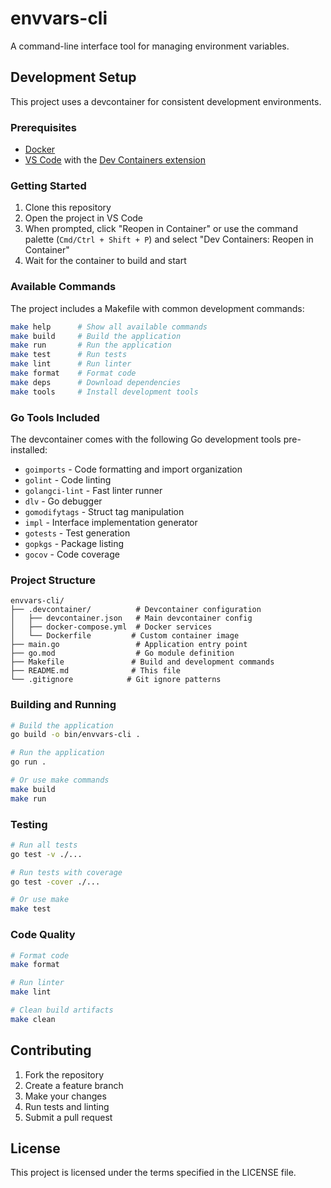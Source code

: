 # envvars-cli

A command-line interface tool for managing environment variables.

## Development Setup

This project uses a devcontainer for consistent development environments.

### Prerequisites

- [Docker](https://www.docker.com/products/docker-desktop/)
- [VS Code](https://code.visualstudio.com/) with the [Dev Containers extension](https://marketplace.visualstudio.com/items?itemName=ms-vscode-remote.remote-containers)

### Getting Started

1. Clone this repository
2. Open the project in VS Code
3. When prompted, click "Reopen in Container" or use the command palette (`Cmd/Ctrl + Shift + P`) and select "Dev Containers: Reopen in Container"
4. Wait for the container to build and start

### Available Commands

The project includes a Makefile with common development commands:

```bash
make help      # Show all available commands
make build     # Build the application
make run       # Run the application
make test      # Run tests
make lint      # Run linter
make format    # Format code
make deps      # Download dependencies
make tools     # Install development tools
```

### Go Tools Included

The devcontainer comes with the following Go development tools pre-installed:

- `goimports` - Code formatting and import organization
- `golint` - Code linting
- `golangci-lint` - Fast linter runner
- `dlv` - Go debugger
- `gomodifytags` - Struct tag manipulation
- `impl` - Interface implementation generator
- `gotests` - Test generation
- `gopkgs` - Package listing
- `gocov` - Code coverage

### Project Structure

```
envvars-cli/
├── .devcontainer/          # Devcontainer configuration
│   ├── devcontainer.json   # Main devcontainer config
│   ├── docker-compose.yml  # Docker services
│   └── Dockerfile         # Custom container image
├── main.go                 # Application entry point
├── go.mod                  # Go module definition
├── Makefile               # Build and development commands
├── README.md              # This file
└── .gitignore            # Git ignore patterns
```

### Building and Running

```bash
# Build the application
go build -o bin/envvars-cli .

# Run the application
go run .

# Or use make commands
make build
make run
```

### Testing

```bash
# Run all tests
go test -v ./...

# Run tests with coverage
go test -cover ./...

# Or use make
make test
```

### Code Quality

```bash
# Format code
make format

# Run linter
make lint

# Clean build artifacts
make clean
```

## Contributing

1. Fork the repository
2. Create a feature branch
3. Make your changes
4. Run tests and linting
5. Submit a pull request

## License

This project is licensed under the terms specified in the LICENSE file.